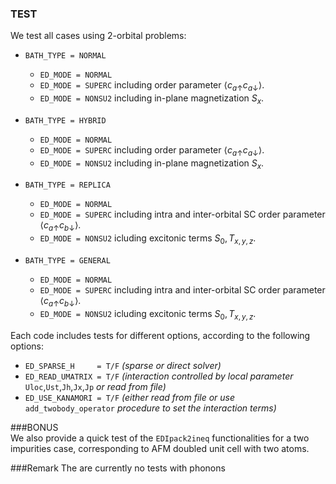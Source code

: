 ### TEST

We test all cases using 2-orbital problems:

* `BATH_TYPE = NORMAL`
    * `ED_MODE = NORMAL`
    * `ED_MODE = SUPERC` including order parameter $\langle c_{a\uparrow}c_{a\downarrow} \rangle$.
    * `ED_MODE = NONSU2` including in-plane magnetization  $S_x$.

* `BATH_TYPE = HYBRID`
    * `ED_MODE = NORMAL`
    * `ED_MODE = SUPERC` including order parameter $\langle c_{a\uparrow}c_{a\downarrow} \rangle$.
    * `ED_MODE = NONSU2` including in-plane magnetization  $S_x$.

* `BATH_TYPE = REPLICA`
    * `ED_MODE = NORMAL`
    * `ED_MODE = SUPERC` including intra and inter-orbital SC order parameter $\langle c_{a\uparrow}c_{b\downarrow} \rangle$.
    * `ED_MODE = NONSU2` icluding excitonic terms $S_0,T_{x,y,z}$.    

* `BATH_TYPE = GENERAL`
    * `ED_MODE = NORMAL`
    * `ED_MODE = SUPERC` including intra and inter-orbital SC order parameter $\langle c_{a\uparrow}c_{b\downarrow} \rangle$.
    * `ED_MODE = NONSU2` icluding excitonic terms $S_0,T_{x,y,z}$.    


Each code includes tests for different options, according to the following options:  
* `ED_SPARSE_H     = T/F` *(sparse or direct solver)*  
* `ED_READ_UMATRIX = T/F` *(interaction controlled by local parameter* `Uloc`,`Ust`,`Jh`,`Jx`,`Jp`  *or read from file)*
* `ED_USE_KANAMORI = T/F` *(either read from file or use* `add_twobody_operator`   *procedure to set the interaction terms)*

###BONUS  
We also provide a quick test of the `EDIpack2ineq` functionalities for a two impurities case, corresponding to AFM doubled unit cell with two atoms. 

###Remark
The are currently no tests with phonons
